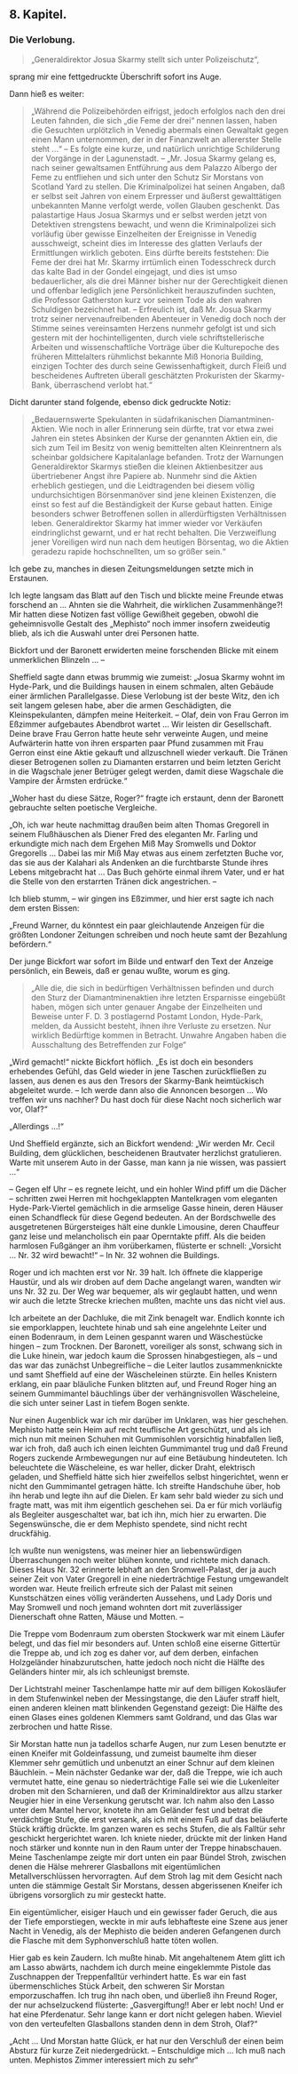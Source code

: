<h2>8. Kapitel.</h2>
<h3>Die Verlobung.</h3>

> „Generaldirektor Josua Skarmy stellt sich unter Polizeischutz“,

sprang mir eine fettgedruckte Überschrift sofort ins Auge.

Dann hieß es weiter:

> „Während die Polizeibehörden eifrigst, jedoch erfolglos nach den drei Leuten
> fahnden, die sich „die Feme der drei“ nennen lassen, haben die Gesuchten
> urplötzlich in Venedig abermals einen Gewaltakt gegen einen Mann unternommen,
> der in der Finanzwelt an allererster Stelle steht …“ – Es folgte eine kurze,
> und natürlich unrichtige Schilderung der Vorgänge in der Lagunenstadt. – „Mr.
> Josua Skarmy gelang es, nach seiner gewaltsamen Entführung aus dem Palazzo
> Albergo der Feme zu entfliehen und sich unter den Schutz Sir Morstans von
> Scotland Yard zu stellen. Die Kriminalpolizei hat seinen Angaben, daß er
> selbst seit Jahren von einem Erpresser und äußerst gewalttätigen unbekannten
> Manne verfolgt werde, vollen Glauben geschenkt. Das palastartige Haus Josua
> Skarmys und er selbst werden jetzt von Detektiven strengstens bewacht, und
> wenn die Kriminalpolizei sich vorläufig über gewisse Einzelheiten der
> Ereignisse in Venedig ausschweigt, scheint dies im Interesse des glatten
> Verlaufs der Ermittlungen wirklich geboten. Eins dürfte bereits feststehen:
> Die Feme der drei hat Mr. Skarmy irrtümlich einen Todesschreck durch das
> kalte Bad in der Gondel eingejagt, und dies ist umso bedauerlicher, als die
> drei Männer bisher nur der Gerechtigkeit dienen und offenbar lediglich jene
> Persönlichkeit herauszufinden suchten, die Professor Gatherston kurz vor
> seinem Tode als den wahren Schuldigen bezeichnet hat. – Erfreulich ist, daß
> Mr. Josua Skarmy trotz seiner nervenaufreibenden Abenteuer in Venedig doch
> noch der Stimme seines vereinsamten Herzens nunmehr gefolgt ist und sich
> gestern mit der hochintelligenten, durch viele schriftstellerische Arbeiten
> und wissenschaftliche Vorträge über die Kulturepoche des früheren
> Mittelalters rühmlichst bekannte Miß Honoria Building, einzigen Tochter des
> durch seine Gewissenhaftigkeit, durch Fleiß und bescheidenes Auftreten
> überall geschätzten Prokuristen der Skarmy-Bank, überraschend verlobt hat.“

Dicht darunter stand folgende, ebenso dick gedruckte Notiz:

> „Bedauernswerte Spekulanten in südafrikanischen Diamantminen-Aktien. Wie noch
> in aller Erinnerung sein dürfte, trat vor etwa zwei Jahren ein stetes
> Absinken der Kurse der genannten Aktien ein, die sich zum Teil im Besitz von
> wenig bemittelten alten Kleinrentnern als scheinbar goldsichere Kapitalanlage
> befanden. Trotz der Warnungen Generaldirektor Skarmys stießen die kleinen
> Aktienbesitzer aus übertriebener Angst ihre Papiere ab. Nunmehr sind die
> Aktien erheblich gestiegen, und die Leidtragenden bei diesem völlig
> undurchsichtigen Börsenmanöver sind jene kleinen Existenzen, die einst so
> fest auf die Beständigkeit der Kurse gebaut hatten. Einige besonders schwer
> Betroffenen sollen in allerdürftigsten Verhältnissen leben. Generaldirektor
> Skarmy hat immer wieder vor Verkäufen eindringlichst gewarnt, und er hat
> recht behalten. Die Verzweiflung jener Voreiligen wird nun nach dem heutigen
> Börsentag, wo die Aktien geradezu rapide hochschnellten, um so größer sein.“

Ich gebe zu, manches in diesen Zeitungsmeldungen setzte mich in Erstaunen.

Ich legte langsam das Blatt auf den Tisch und blickte meine Freunde etwas
forschend an … Ahnten sie die Wahrheit, die wirklichen Zusammenhänge?! Mir
hatten diese Notizen fast völlige Gewißheit gegeben, obwohl die geheimnisvolle
Gestalt des „Mephisto“ noch immer insofern zweideutig blieb, als ich die
Auswahl unter drei Personen hatte.

Bickfort und der Baronett erwiderten meine forschenden Blicke mit einem
unmerklichen Blinzeln … –

Sheffield sagte dann etwas brummig wie zumeist: „Josua Skarmy wohnt im
Hyde-Park, und die Buildings hausen in einem schmalen, alten Gebäude einer
ärmlichen Parallelgasse. Diese Verlobung ist der beste Witz, den ich seit
langem gelesen habe, aber die armen Geschädigten, die Kleinspekulanten, dämpfen
meine Heiterkeit. – Olaf, dein von Frau Gerron im Eßzimmer aufgebautes
Abendbrot wartet … Wir leisten dir Gesellschaft. Deine brave Frau Gerron hatte
heute sehr verweinte Augen, und meine Aufwärterin hatte von ihren ersparten
paar Pfund zusammen mit Frau Gerron einst eine Aktie gekauft und allzuschnell
wieder verkauft. Die Tränen dieser Betrogenen sollen zu Diamanten erstarren und
beim letzten Gericht in die Wagschale jener Betrüger gelegt werden, damit diese
Wagschale die Vampire der Ärmsten erdrücke.“

„Woher hast du diese Sätze, Roger?“ fragte ich erstaunt, denn der Baronett
gebrauchte selten poetische Vergleiche.

„Oh, ich war heute nachmittag draußen beim alten Thomas Gregorell in seinem
Flußhäuschen als Diener Fred des eleganten Mr. Farling und erkundigte mich nach
dem Ergehen Miß May Sromwells und Doktor Gregorells … Dabei las mir Miß May
etwas aus einem zerfetzten Buche vor, das sie aus der Kalahari als Andenken an
die furchtbarste Stunde ihres Lebens mitgebracht hat … Das Buch gehörte einmal
ihrem Vater, und er hat die Stelle von den erstarrten Tränen dick angestrichen.
–

Ich blieb stumm, – wir gingen ins Eßzimmer, und hier erst sagte ich nach dem
ersten Bissen:

„Freund Warner, du könntest ein paar gleichlautende Anzeigen für die größten
Londoner Zeitungen schreiben und noch heute samt der Bezahlung befördern.“

Der junge Bickfort war sofort im Bilde und entwarf den Text der Anzeige
persönlich, ein Beweis, daß er genau wußte, worum es ging.

> „Alle die, die sich in bedürftigen Verhältnissen befinden und durch den Sturz
> der Diamantminenaktien ihre letzten Ersparnisse eingebüßt haben, mögen sich
> unter genauer Angabe der Einzelheiten und Beweise unter F. D. 3 postlagernd
> Postamt London, Hyde-Park, melden, da Aussicht besteht, ihnen ihre Verluste
> zu ersetzen. Nur wirklich Bedürftige kommen in Betracht. Unwahre Angaben
> haben die Ausschaltung des Betreffenden zur Folge“

„Wird gemacht!“ nickte Bickfort höflich. „Es ist doch ein besonders erhebendes
Gefühl, das Geld wieder in jene Taschen zurückfließen zu lassen, aus denen es
aus den Tresors der Skarmy-Bank heimtückisch abgeleitet wurde. – Ich werde dann
also die Annoncen besorgen … Wo treffen wir uns nachher? Du hast doch für diese
Nacht noch sicherlich war vor, Olaf?“

„Allerdings …!“

Und Sheffield ergänzte, sich an Bickfort wendend: „Wir werden Mr. Cecil
Building, dem glücklichen, bescheidenen Brautvater herzlichst gratulieren.
Warte mit unserem Auto in der Gasse, man kann ja nie wissen, was passiert …“

– Gegen elf Uhr – es regnete leicht, und ein hohler Wind pfiff um die Dächer –
schritten zwei Herren mit hochgeklappten Mantelkragen vom eleganten
Hyde-Park-Viertel gemächlich in die armselige Gasse hinein, deren Häuser einen
Schandfleck für diese Gegend bedeuten. An der Bordschwelle des ausgetretenen
Bürgersteiges hält eine dunkle Limousine, deren Chauffeur ganz leise und
melancholisch ein paar Operntakte pfiff. Als die beiden harmlosen Fußgänger an
ihm vorüberkamen, flüsterte er schnell: „Vorsicht … Nr. 32 wird bewacht!“ – In
Nr. 32 wohnen die Buildings.

Roger und ich machten erst vor Nr. 39 halt. Ich öffnete die klapperige Haustür,
und als wir droben auf dem Dache angelangt waren, wandten wir uns Nr. 32 zu.
Der Weg war bequemer, als wir geglaubt hatten, und wenn wir auch die letzte
Strecke kriechen mußten, machte uns das nicht viel aus.

Ich arbeitete an der Dachluke, die mit Zink benagelt war. Endlich konnte ich
sie emporklappen, leuchtete hinab und sah eine angelehnte Leiter und einen
Bodenraum, in dem Leinen gespannt waren und Wäschestücke hingen – zum Trocknen.
Der Baronett, voreiliger als sonst, schwang sich in die Luke hinein, war jedoch
kaum die Sprossen hinabgestiegen, als – und das war das zunächst Unbegreifliche
– die Leiter lautlos zusammenknickte und samt Sheffield auf eine der
Wäscheleinen stürzte. Ein helles Knistern erklang, ein paar bläuliche Funken
blitzten auf, und Freund Roger hing an seinem Gummimantel bäuchlings über der
verhängnisvollen Wäscheleine, die sich unter seiner Last in tiefem Bogen
senkte.

Nur einen Augenblick war ich mir darüber im Unklaren, was hier geschehen.
Mephisto hatte sein Heim auf recht teuflische Art geschützt, und als ich mich
nun mit meinen Schuhen mit Gummisohlen vorsichtig hinabfallen ließ, war ich
froh, daß auch ich einen leichten Gummimantel trug und daß Freund Rogers
zuckende Armbewegungen nur auf eine Betäubung hindeuteten. Ich beleuchtete die
Wäscheleine, es war heller, dicker Draht, elektrisch geladen, und Sheffield
hätte sich hier zweifellos selbst hingerichtet, wenn er nicht den Gummimantel
getragen hätte. Ich streifte Handschuhe über, hob ihn herab und legte ihn auf
die Dielen. Er kam sehr bald wieder zu sich und fragte matt, was mit ihm
eigentlich geschehen sei. Da er für mich vorläufig als Begleiter ausgeschaltet
war, bat ich ihn, mich hier zu erwarten. Die Segenswünsche, die er dem Mephisto
spendete, sind nicht recht druckfähig.

Ich wußte nun wenigstens, was meiner hier an liebenswürdigen Überraschungen
noch weiter blühen konnte, und richtete mich danach. Dieses Haus Nr. 32
erinnerte lebhaft an den Sromwell-Palast, der ja auch seiner Zeit von Vater
Gregorell in eine niederträchtige Festung umgewandelt worden war. Heute
freilich erfreute sich der Palast mit seinen Kunstschätzen eines völlig
veränderten Aussehens, und Lady Doris und May Sromwell und noch jemand wohnten
dort mit zuverlässiger Dienerschaft ohne Ratten, Mäuse und Motten. –

Die Treppe vom Bodenraum zum obersten Stockwerk war mit einem Läufer belegt,
und das fiel mir besonders auf. Unten schloß eine eiserne Gittertür die Treppe
ab, und ich zog es daher vor, auf dem derben, einfachen Holzgeländer
hinabzurutschen, hatte jedoch noch nicht die Hälfte des Geländers hinter mir,
als ich schleunigst bremste.

Der Lichtstrahl meiner Taschenlampe hatte mir auf dem billigen Kokosläufer in
dem Stufenwinkel neben der Messingstange, die den Läufer straff hielt, einen
anderen kleinen matt blinkenden Gegenstand gezeigt: Die Hälfte des einen Glases
eines goldenen Klemmers samt Goldrand, und das Glas war zerbrochen und hatte
Risse.

Sir Morstan hatte nun ja tadellos scharfe Augen, nur zum Lesen benutzte er
einen Kneifer mit Goldeinfassung, und zumeist baumelte ihm dieser Klemmer sehr
gemütlich und unbenutzt an einer Schnur auf dem kleinen Bäuchlein. – Mein
nächster Gedanke war der, daß die Treppe, wie ich auch vermutet hatte, eine
genau so niederträchtige Falle sei wie die Lukenleiter droben mit den
Scharnieren, und daß der Kriminaldirektor aus allzu starker Neugier hier in
eine Versenkung gerutscht war. Ich nahm also den Lasso unter dem Mantel hervor,
knotete ihn am Geländer fest und betrat die verdächtige Stufe, die erst
versank, als ich mit einem Fuß auf das beläuferte Stück kräftig drückte. Im
ganzen waren es sechs Stufen, die als Falltür sehr geschickt hergerichtet
waren. Ich kniete nieder, drückte mit der linken Hand noch stärker und konnte
nun in den Raum unter der Treppe hinabschauen. Meine Taschenlampe zeigte mir
dort unten ein paar Bündel Stroh, zwischen denen die Hälse mehrerer Glasballons
mit eigentümlichen Metallverschlüssen hervorragten. Auf dem Stroh lag mit dem
Gesicht nach unten die stämmige Gestalt Sir Morstans, dessen abgerissenen
Kneifer ich übrigens vorsorglich zu mir gesteckt hatte.

Ein eigentümlicher, eisiger Hauch und ein gewisser fader Geruch, die aus der
Tiefe emporstiegen, weckte in mir aufs lebhafteste eine Szene aus jener Nacht
in Venedig, als der Mephisto die beiden anderen Gefangenen durch die Flasche
mit dem Syphonverschluß hatte töten wollen.

Hier gab es kein Zaudern. Ich mußte hinab. Mit angehaltenem Atem glitt ich am
Lasso abwärts, nachdem ich durch meine eingeklemmte Pistole das Zuschnappen der
Treppenfalltür verhindert hatte. Es war ein fast übermenschliches Stück Arbeit,
den schweren Sir Morstan emporzuschaffen. Ich trug ihn nach oben, und überließ
ihn Freund Roger, der nur achselzuckend flüsterte: „Gasvergiftung!! Aber er
lebt noch! Und er hat eine Pferdenatur. Sehr lange kann er dort nicht gelegen
haben. Wieviel von den verteufelten Glasballons standen denn in dem Stroh,
Olaf?“

„Acht … Und Morstan hatte Glück, er hat nur den Verschluß der einen beim
Absturz für kurze Zeit niedergedrückt. – Entschuldige mich … Ich muß nach
unten. Mephistos Zimmer interessiert mich zu sehr“

